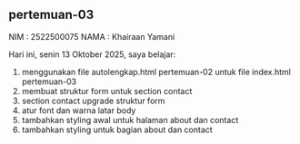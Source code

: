 ﻿## pertemuan-03
NIM : 2522500075
NAMA : Khairaan Yamani

Hari ini, senin 13 Oktober 2025, saya belajar:
<ol>
  <li>menggunakan file autolengkap.html pertemuan-02 untuk file index.html pertemuan-03</li>
  <li>membuat struktur form untuk section contact</li>
  <li>section contact upgrade struktur form</li>
  <li>atur font dan warna latar body</li>
  <li>tambahkan styling awal untuk halaman about dan contact</li>
  <li>tambahkan styling untuk bagian about dan contact</li>
  



  



<ol>